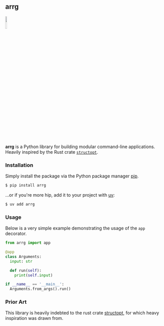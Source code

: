 ## arrg

<div align='left'>
 <img width='10%' src='https://oldschool.runescape.wiki/images/Arrg.png?2e0cb'/>
</div>

**arrg** is a Python library for building modular command-line applications.
Heavily inspired by the Rust crate
[`structopt`](https://github.com/TeXitoi/structopt).

### Installation

Simply install the package via the Python package manager [pip](https://pip.pypa.io/en/stable/installation/).

```bash
$ pip install arrg
```

...or if you're more hip, add it to your project with [uv](https://docs.astral.sh/uv/):

```bash
$ uv add arrg
```

### Usage

Below is a very simple example demonstrating the usage of the `app` decorator.

```python
from arrg import app

@app
class Arguments:
  input: str

  def run(self):
    print(self.input)

if __name__ == '__main__':
  Arguments.from_args().run()
```

### Prior Art

This library is heavily indebted to the rust crate [structopt](https://docs.rs/structopt/latest/structopt/),
for which heavy inspiration was drawn from.
